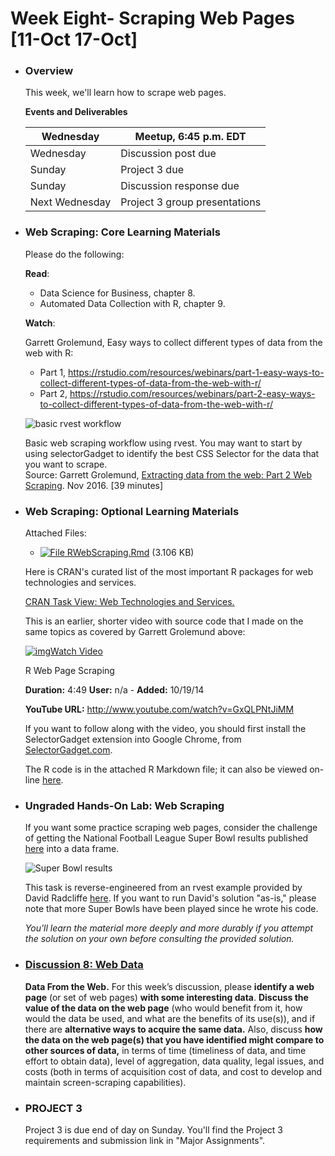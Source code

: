 # Week Eight- Scraping Web Pages [11-Oct 17-Oct]



- ### Overview

  This week, we'll learn how to scrape web pages.  

  **Events and Deliverables**

  | Wednesday      | Meetup, 6:45 p.m. EDT         |
  | -------------- | ----------------------------- |
  | Wednesday      | Discussion post due           |
  | Sunday         | Project 3 due                 |
  | Sunday         | Discussion response due       |
  | Next Wednesday | Project 3 group presentations |



- ### Web Scraping: Core Learning Materials

  Please do the following:

  **Read**:

  - Data Science for Business, chapter 8.
  - Automated Data Collection with R, chapter 9.

  

  **Watch**:

  Garrett Grolemund, Easy ways to collect different types of data from the web with R:

  - Part 1, https://rstudio.com/resources/webinars/part-1-easy-ways-to-collect-different-types-of-data-from-the-web-with-r/
  - Part 2, https://rstudio.com/resources/webinars/part-2-easy-ways-to-collect-different-types-of-data-from-the-web-with-r/

  ![basic rvest workflow](https://bbhosted.cuny.edu/bbcswebdav/pid-59525142-dt-content-rid-462118987_1/xid-462118987_1)

  

  Basic web scraping workflow using rvest.  You may want to start by using selectorGadget to identify the best CSS Selector for the data that you want to scrape.  
  Source: Garrett Grolemund, [Extracting data from the web: Part 2 Web Scraping](https://www.rstudio.com/resources/webinars/extracting-data-from-the-web-part-2/). Nov 2016. [39 minutes]

  

- ### Web Scraping: Optional Learning Materials

  Attached Files:

  - [![File](https://bbhosted.cuny.edu/images/ci/ng/cal_year_event.gif) RWebScraping.Rmd](https://bbhosted.cuny.edu/bbcswebdav/pid-59525143-dt-content-rid-462120031_1/xid-462120031_1) (3.106 KB) 

  Here is CRAN's curated list of the most important R packages for web technologies and services.

  [CRAN Task View: Web Technologies and Services.](http://cran.r-project.org/web/views/WebTechnologies.html)

  This is an earlier, shorter video with source code that I made on the same topics as covered by Garrett Grolemund above: 

  [![img](http://i.ytimg.com/vi/GxQLPNtJiMM/1.jpg)Watch Video ](http://www.youtube.com/watch?v=GxQLPNtJiMM)

  R Web Page Scraping 

  **Duration:** 4:49 
  **User:** n/a - **Added:** 10/19/14 

  **YouTube URL:** http://www.youtube.com/watch?v=GxQLPNtJiMM

   

  If you want to follow along with the video, you should first install the SelectorGadget extension into Google Chrome, from [SelectorGadget.com](http://selectorgadget.com/).

  The R code is in the attached R Markdown file; it can also be viewed on-line [here](http://rpubs.com/catlin/rvest).

  

- ### Ungraded Hands-On Lab: Web Scraping

  If you want some practice scraping web pages, consider the challenge of getting the National Football League Super Bowl results published [here](http://www.espn.com/nfl/superbowl/history/winners) into a data frame.

  ![Super Bowl results](https://bbhosted.cuny.edu/bbcswebdav/pid-59525144-dt-content-rid-462118988_1/xid-462118988_1)

  

  This task is reverse-engineered from an rvest example provided by David Radcliffe [here](https://rpubs.com/Radcliffe/superbowl).  If you want to run David's solution "as-is," please note that more Super Bowls have been played since he wrote his code.

  *You'll learn the material more deeply and more durably if you attempt the solution on your own before consulting the provided solution.*



- ### [Discussion 8: Web Data](https://bbhosted.cuny.edu/webapps/blackboard/content/launchLink.jsp?course_id=_2010109_1&content_id=_59525145_1&mode=view)

  **Data From the Web.** For this week’s discussion, please **identify a web page** (or set of web pages) **with some interesting data**. **Discuss the value of the data on the web page** (who would benefit from it, how would the data be used, and what are the benefits of its use(s)), and if there are **alternative ways to acquire the same data.** Also, discuss **how the data on the web page(s) that you have identified might compare to other sources of data,** in terms of time (timeliness of data, and time effort to obtain data), level of aggregation, data quality, legal issues, and costs (both in terms of acquisition cost of data, and cost to develop and maintain screen-scraping capabilities).



- ### PROJECT 3

  Project 3 is due end of day on Sunday.  You'll find the Project 3 requirements and submission link in "Major Assignments".